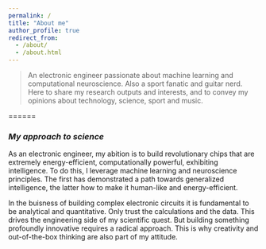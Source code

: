 ```yaml
---
permalink: /
title: "About me"
author_profile: true
redirect_from: 
  - /about/
  - /about.html
---
```


> An electronic engineer passionate about machine learning and computational neuroscience. Also a sport fanatic and guitar nerd. Here to share my research outputs and interests, and to convey my opinions about technology, science, sport and music.

======
### *My approach to science*

As an electronic engineer, my abition is to build revolutionary chips that are extremely energy-efficient, computationally powerful, exhibiting intelligence. To do this, I leverage machine learning and neuroscience principles. The first has demonstrated a path towards generalized intelligence, the latter how to make it human-like and energy-efficient.

In the buisness of building complex electronic circuits it is fundamental to be analytical and quantitative. Only trust the calculations and the data. This drives the engineering side of my scientific quest. But building something profoundly innovative requires a radical approach. This is why creativity and out-of-the-box thinking are also part of my attitude.